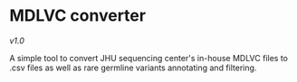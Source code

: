# MDLVC converter
*v1.0*

A simple tool to convert JHU sequencing center's in-house MDLVC files to .csv files as well as rare germline variants annotating and filtering.

